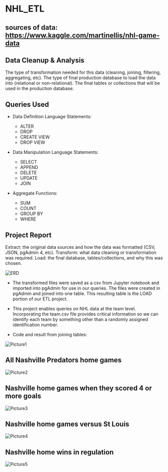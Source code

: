 # NHL_ETL

## sources of data: https://www.kaggle.com/martinellis/nhl-game-data

## Data Cleanup & Analysis

The type of transformation needed for this data (cleaning, joining, filtering, aggregating, etc).
The type of final production database to load the data into (relational or non-relational).
The final tables or collections that will be used in the production database.

## Queries Used
* Data Definition Language Statements:
  * ALTER 
  * DROP
  * CREATE VIEW
  * DROP VIEW
  
* Data Manipulation Language Statements: 
  * SELECT
  * APPEND
  * DELETE
  * UPDATE
  * JOIN
  
 * Aggregate Functions: 
   * SUM 
   * COUNT
   * GROUP BY 
   * WHERE 

## Project Report

Extract: the original data sources and how the data was formatted (CSV, JSON, pgAdmin 4, etc).
Transform: what data cleaning or transformation was required.
Load: the final database, tables/collections, and why this was chosen.

![ERD](https://user-images.githubusercontent.com/49255104/71630345-07a61580-2bc8-11ea-9d96-4ddbec818604.png)

* The transformed files were saved as a csv from Jupyter notebook and imported into pgAdmin for use in our queries.  The files were created in pgAdmin and joined into one table.  This resulting table is the LOAD portion of our ETL project.

* This project enables queries on NHL data at the team level.  Incorporating the team.csv file provides critical information so we can identify each team by something other than a randomly assigned identification number.

* Code and result from joining tables:

![Picture1](https://user-images.githubusercontent.com/49255104/71630374-391ee100-2bc8-11ea-89df-9780610a9787.png)

## All Nashville Predators home games
  
![Picture2](https://user-images.githubusercontent.com/49255104/71630377-3c19d180-2bc8-11ea-874d-e17121bd4c78.png)

## Nashville home games when they scored 4 or more goals

![Picture3](https://user-images.githubusercontent.com/49255104/71630379-3e7c2b80-2bc8-11ea-8a68-4d1d098ef45b.png)

## Nashville home games versus St Louis

![Picture4](https://user-images.githubusercontent.com/49255104/71630382-4045ef00-2bc8-11ea-96be-61b6ebe634a2.png)

## Nashville home wins in regulation

![Picture5](https://user-images.githubusercontent.com/49255104/71630387-420fb280-2bc8-11ea-8106-b1f7fc32e896.png)
